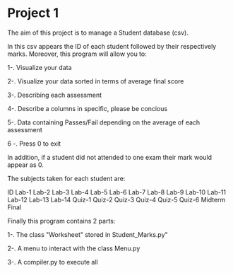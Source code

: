 # Project 1

The aim of this project is to manage a Student database (csv).

In this csv appears the ID of each student followed by their respectively marks. Moreover, this program will allow you to:

1-. Visualize your data

2-. Visualize your data sorted in terms of average final score

3-. Describing each assessment

4-. Describe a columns in specific, please be concious

5-. Data containing Passes/Fail depending on the average of each assessment

6 -. Press 0 to exit

In addition, if a student did not attended to one exam their mark would appear as 0.

The subjects taken for each student are:

ID
Lab-1 Lab-2 Lab-3 Lab-4 Lab-5 Lab-6 Lab-7 Lab-8 Lab-9 Lab-10 Lab-11 Lab-12 Lab-13 Lab-14
Quiz-1 Quiz-2 Quiz-3 Quiz-4 Quiz-5 Quiz-6
Midterm
Final

Finally this program contains 2 parts:

  1-. The class "Worksheet" stored in Student_Marks.py"
  
  2-. A menu to interact with the class Menu.py
  
  3-. A compiler.py to execute all
